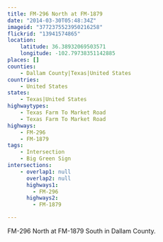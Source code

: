 ```yaml
---
title: FM-296 North at FM-1879
date: "2014-03-30T05:48:34Z"
imageid: "3772375523950216258"
flickrid: "13941574865"
location:
    latitude: 36.38932069503571
    longitude: -102.79738351142885
places: []
counties:
    - Dallam County|Texas|United States
countries:
    - United States
states:
    - Texas|United States
highwaytypes:
    - Texas Farm To Market Road
    - Texas Farm To Market Road
highways:
    - FM-296
    - FM-1879
tags:
    - Intersection
    - Big Green Sign
intersections:
    - overlap1: null
      overlap2: null
      highways1:
        - FM-296
      highways2:
        - FM-1879

---
```

FM-296 North at FM-1879 South in Dallam County.